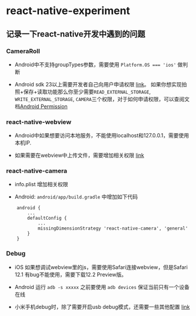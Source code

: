 # react-native-experiment

## 记录一下react-native开发中遇到的问题

### CameraRoll
- Android中不支持groupTypes参数，需要使用 `Platform.OS === 'ios'` 做判断

- Android sdk 23以上需要开发者自己向用户申请权限 [link](https://stackoverflow.com/questions/51800636/cant-access-camera-roll-in-photos-react-native?rq=1)。
如果你想实现拍照+保存+读取功能那么你至少需要`READ_EXTERNAL_STORAGE`, `WRITE_EXTERNAL_STORAGE`, `CAMERA`三个权限，对于如何申请权限，可以查阅文档[Android Permission](https://facebook.github.io/react-native/docs/permissionsandroid)

### react-native-webview
- Android中如果想要访问本地服务，不能使用localhost和127.0.0.1，需要使用本机IP.

- 如果需要在webview中上传文件，需要增加相关权限 [link](https://github.com/react-native-community/react-native-webview/blob/master/docs/Guide.md#add-support-for-file-upload)

### react-native-camera
- info.plist 增加相关权限

- Android: `android/app/build.gradle` 中增加如下代码
```
    android {
        ...
        defaultConfig {
            ...
            missingDimensionStrategy 'react-native-camera', 'general'
        }
    }
```

### Debug
- iOS 如果想调试webview里的js，需要使用Safari连接webview，但是Safari 12.1 有bug不能使用，需要下载12.2 Preview版。

- Android 运行 `adb -s xxxxx` 之前要使用 `adb devices` 保证当前只有一个设备在线

- 小米手机debug时，除了需要开启usb debug模式，还需要一些其他配置 [link](https://stackoverflow.com/questions/47239251/install-failed-user-restricted-android-studio-using-redmi-4-device)